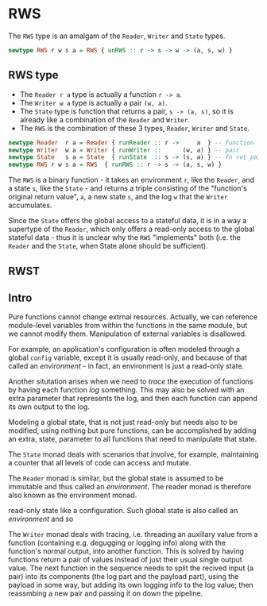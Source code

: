 # RWS

The `RWS` type is an amalgam of the `Reader`, `Writer` and `State` types.

```hs
newtype RWS r w s a = RWS { unRWS :: r -> s -> w -> (a, s, w) }
```

## RWS type

- The `Reader r a` type is actually a function `r -> a`. 
- The `Writer w a` type is actually a pair `(w, a)`. 
- The `State` type is function that returns a pair, `s -> (a, s)`, so it is already like a combination of the `Reader` and `Writer`.
- The `RWS` is the combination of these 3 types, `Reader`, `Writer` and `State`.

```hs
newtype Reader  r a = Reader { runReader :: r ->     a  } -- function
newtype Writer  w a = Writer { runWriter ::      (w, a) } -- pair
newtype State   s a = State  { runState  :: s -> (s, a) } -- fn ret pair combo
newtype RWS r w s a = RWS  { runRWS :: r -> s -> (a, s, w) }
```

The `RWS` is a binary function - it takes an environment `r`, like the `Reader`, and a state `s`, like the `State` - and returns a triple consisting of the "function's original return value", `a`, a new state `s`, and the log `w` that the `Writer` accumulates.

Since the `State` offers the global access to a stateful data, it is in a way a supertype of the `Reader`, which only offers a read-only access to the global stateful data - thus it is unclear why the `RWS` "implements" both (i.e. the `Reader` and the `State`, when State alone should be sufficient).





## RWST

## Intro

Pure functions cannot change extrnal resources. Actually, we can reference module-level variables from within the functions in the same module, but we cannot modify them. Manipulation of external variables is disallowed.

For example, an application's configuration is often modeled through a global `config` variable, except it is usually read-only, and because of that called an *environment* - in fact, an environment is just a read-only state.

Another situtation arises when we need to *trace* the execution of functions by having each function *log* something. This may also be solved with an extra parameter that represents the log, and then each function can append its own output to the log.

Modeling a global state, that is not just read-only but needs also to be modified, using nothing but pure functions, can be accomplished by adding an extra, state, parameter to all functions that need to manipulate that state.


The `State` monad deals with scenarios that involve, for example, maintaining a counter that all levels of code can access and mutate.

The `Reader` monad is similar, but the global state is assumed to be immutable and thus called an *environment*. The reader monad is therefore also known as the environment monad. 

read-only state like a configuration. Such global state is also called an *environment* and so 

The `Writer` monad deals with tracing, i.e. threading an auxillary value from a function (containing e.g. degugging or logging info) along with the function's normal output, into another function. This is solved by having functions return a pair of values instead of just their usual single output value. The next function in the sequence needs to split the recived input (a pair) into its components (the log part and the payload part), using the payload in some way, but adding its own logging info to the log value; then reassmbing a new pair and passing it on down the pipeline.
